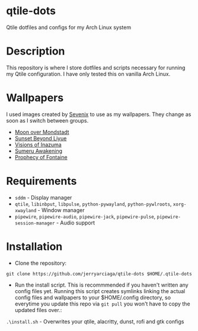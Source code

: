 # qtile-dots
Qtile dotfiles and configs for my Arch Linux system

# Description
This repository is where I store dotfiles and scripts necessary for running my Qtile configuration. I have only tested this on vanilla Arch Linux.

# Wallpapers
I used images created by [Sevenix](https://www.deviantart.com/sevenics) to use as my wallpapers. They change as soon as I switch between groups.
* [Moon over Mondstadt](https://images-wixmp-ed30a86b8c4ca887773594c2.wixmp.com/f/5ab949d9-d365-49d3-9547-884593e0a39e/dend7ok-b7700f18-61fd-41b9-89bf-003292a93236.jpg/v1/fill/w_1192,h_670,q_70,strp/moon_over_mondstadt_by_sevenics_dend7ok-pre.jpg?token=eyJ0eXAiOiJKV1QiLCJhbGciOiJIUzI1NiJ9.eyJzdWIiOiJ1cm46YXBwOjdlMGQxODg5ODIyNjQzNzNhNWYwZDQxNWVhMGQyNmUwIiwiaXNzIjoidXJuOmFwcDo3ZTBkMTg4OTgyMjY0MzczYTVmMGQ0MTVlYTBkMjZlMCIsIm9iaiI6W1t7ImhlaWdodCI6Ijw9MTA4MCIsInBhdGgiOiJcL2ZcLzVhYjk0OWQ5LWQzNjUtNDlkMy05NTQ3LTg4NDU5M2UwYTM5ZVwvZGVuZDdvay1iNzcwMGYxOC02MWZkLTQxYjktODliZi0wMDMyOTJhOTMyMzYuanBnIiwid2lkdGgiOiI8PTE5MjAifV1dLCJhdWQiOlsidXJuOnNlcnZpY2U6aW1hZ2Uub3BlcmF0aW9ucyJdfQ.wYsrPr9zfk2Sf5SmhkrgBktXvtWCdjZbBAzlSUlu-R0)
* [Sunset Beyond Liyue](https://images-wixmp-ed30a86b8c4ca887773594c2.wixmp.com/f/5ab949d9-d365-49d3-9547-884593e0a39e/depurr0-8f313f75-9eb7-4266-94f3-0aa4251bb7b0.png/v1/fill/w_1192,h_670,q_70,strp/sunset_beyond_liyue_by_sevenics_depurr0-pre.jpg?token=eyJ0eXAiOiJKV1QiLCJhbGciOiJIUzI1NiJ9.eyJzdWIiOiJ1cm46YXBwOjdlMGQxODg5ODIyNjQzNzNhNWYwZDQxNWVhMGQyNmUwIiwiaXNzIjoidXJuOmFwcDo3ZTBkMTg4OTgyMjY0MzczYTVmMGQ0MTVlYTBkMjZlMCIsIm9iaiI6W1t7ImhlaWdodCI6Ijw9MTA4MCIsInBhdGgiOiJcL2ZcLzVhYjk0OWQ5LWQzNjUtNDlkMy05NTQ3LTg4NDU5M2UwYTM5ZVwvZGVwdXJyMC04ZjMxM2Y3NS05ZWI3LTQyNjYtOTRmMy0wYWE0MjUxYmI3YjAucG5nIiwid2lkdGgiOiI8PTE5MjAifV1dLCJhdWQiOlsidXJuOnNlcnZpY2U6aW1hZ2Uub3BlcmF0aW9ucyJdfQ.q-ux8p9ef7_-afTEfiMiyeBeJzuJYzt0L1BBYpUTVjU)
* [Visions of Inazuma](https://images-wixmp-ed30a86b8c4ca887773594c2.wixmp.com/f/5ab949d9-d365-49d3-9547-884593e0a39e/deufndq-61957c04-19b2-4055-956d-19d3a8df8df9.png/v1/fill/w_1192,h_670,q_70,strp/visions_of_inazuma_by_sevenics_deufndq-pre.jpg?token=eyJ0eXAiOiJKV1QiLCJhbGciOiJIUzI1NiJ9.eyJzdWIiOiJ1cm46YXBwOjdlMGQxODg5ODIyNjQzNzNhNWYwZDQxNWVhMGQyNmUwIiwiaXNzIjoidXJuOmFwcDo3ZTBkMTg4OTgyMjY0MzczYTVmMGQ0MTVlYTBkMjZlMCIsIm9iaiI6W1t7ImhlaWdodCI6Ijw9MTA4MCIsInBhdGgiOiJcL2ZcLzVhYjk0OWQ5LWQzNjUtNDlkMy05NTQ3LTg4NDU5M2UwYTM5ZVwvZGV1Zm5kcS02MTk1N2MwNC0xOWIyLTQwNTUtOTU2ZC0xOWQzYThkZjhkZjkucG5nIiwid2lkdGgiOiI8PTE5MjAifV1dLCJhdWQiOlsidXJuOnNlcnZpY2U6aW1hZ2Uub3BlcmF0aW9ucyJdfQ.HszPvJDkzHa_0DgDsMK8U9G5I_Rmj9pP3Bc_yllKk50)
* [Sumeru Awakening](https://images-wixmp-ed30a86b8c4ca887773594c2.wixmp.com/f/5ab949d9-d365-49d3-9547-884593e0a39e/dfi587p-32f1cc95-3088-4c77-b2a9-5b103317cff7.jpg/v1/fill/w_1192,h_670,q_70,strp/sumeru_awakening_by_sevenics_dfi587p-pre.jpg?token=eyJ0eXAiOiJKV1QiLCJhbGciOiJIUzI1NiJ9.eyJzdWIiOiJ1cm46YXBwOjdlMGQxODg5ODIyNjQzNzNhNWYwZDQxNWVhMGQyNmUwIiwiaXNzIjoidXJuOmFwcDo3ZTBkMTg4OTgyMjY0MzczYTVmMGQ0MTVlYTBkMjZlMCIsIm9iaiI6W1t7ImhlaWdodCI6Ijw9OTAwIiwicGF0aCI6IlwvZlwvNWFiOTQ5ZDktZDM2NS00OWQzLTk1NDctODg0NTkzZTBhMzllXC9kZmk1ODdwLTMyZjFjYzk1LTMwODgtNGM3Ny1iMmE5LTViMTAzMzE3Y2ZmNy5qcGciLCJ3aWR0aCI6Ijw9MTYwMCJ9XV0sImF1ZCI6WyJ1cm46c2VydmljZTppbWFnZS5vcGVyYXRpb25zIl19.4-XpPh1DmR2kaX-PLCJkjmEvuhed-m8lNpb-VQVLE88)
* [Prophecy of Fontaine](https://images-wixmp-ed30a86b8c4ca887773594c2.wixmp.com/f/5ab949d9-d365-49d3-9547-884593e0a39e/dfi587p-32f1cc95-3088-4c77-b2a9-5b103317cff7.jpg/v1/fill/w_1192,h_670,q_70,strp/sumeru_awakening_by_sevenics_dfi587p-pre.jpg?token=eyJ0eXAiOiJKV1QiLCJhbGciOiJIUzI1NiJ9.eyJzdWIiOiJ1cm46YXBwOjdlMGQxODg5ODIyNjQzNzNhNWYwZDQxNWVhMGQyNmUwIiwiaXNzIjoidXJuOmFwcDo3ZTBkMTg4OTgyMjY0MzczYTVmMGQ0MTVlYTBkMjZlMCIsIm9iaiI6W1t7ImhlaWdodCI6Ijw9OTAwIiwicGF0aCI6IlwvZlwvNWFiOTQ5ZDktZDM2NS00OWQzLTk1NDctODg0NTkzZTBhMzllXC9kZmk1ODdwLTMyZjFjYzk1LTMwODgtNGM3Ny1iMmE5LTViMTAzMzE3Y2ZmNy5qcGciLCJ3aWR0aCI6Ijw9MTYwMCJ9XV0sImF1ZCI6WyJ1cm46c2VydmljZTppbWFnZS5vcGVyYXRpb25zIl19.4-XpPh1DmR2kaX-PLCJkjmEvuhed-m8lNpb-VQVLE88)

# Requirements
* `sddm` - Display manager
* `qtile`, `libinbput`, `libpulse`, `python-pywayland`, `python-pywlroots`, `xorg-xwayland` - Window manager
* `pipewire`, `pipewire-audio`, `pipewire-jack`, `pipewire-pulse`, `pipewire-session-manager` - Audio support

# Installation
* Clone the repository:

```git clone https://github.com/jerryarciaga/qtile-dots $HOME/.qtile-dots```
* Run the install script. This is recommmended if you haven't written any config files yet. Running this script creates symlinks linking the actual config files and wallpapers to your $HOME/.config directory, so everytime you update this repo via `git pull` you won't have to copy the updated files over.:

`.\install.sh` - Overwrites your qtile, alacritty, dunst, rofi and gtk configs
